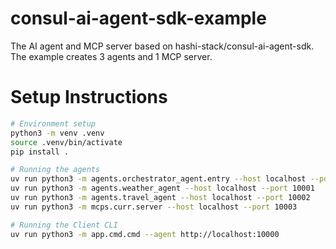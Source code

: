 # consul-ai-agent-sdk-example
The AI agent and MCP server based on hashi-stack/consul-ai-agent-sdk.
The example creates 3 agents and 1 MCP server.

# Setup Instructions
```bash
# Environment setup
python3 -m venv .venv
source .venv/bin/activate
pip install .

# Running the agents
uv run python3 -m agents.orchestrator_agent.entry --host localhost --port 10000
uv run python3 -m agents.weather_agent --host localhost --port 10001
uv run python3 -m agents.travel_agent --host localhost --port 10002
uv run python3 -m mcps.curr.server --host localhost --port 10003

# Running the Client CLI
uv run python3 -m app.cmd.cmd --agent http://localhost:10000
```
